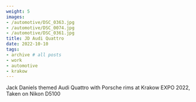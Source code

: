 ```yaml
---
weight: 5
images:
- /automotive/DSC_0363.jpg
- /automotive/DSC_0074.jpg
- /automotive/DSC_0361.jpg
title: JD Audi Quattro
date: 2022-10-10
tags:
- archive # all posts
- work
- automotive
- krakow
---
```


Jack Daniels themed Audi Quattro with Porsche rims at Krakow EXPO 2022, Taken on Nikon D5100